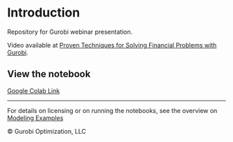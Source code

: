 # Introduction 

Repository for Gurobi webinar presentation.

Video available at [Proven Techniques for Solving Financial Problems with Gurobi](https://www.gurobi.com/events/proven-techniques-for-solving-financial-problems-with-gurobi/).

## View the notebook

[Google Colab Link](https://colab.research.google.com/github/Gurobi/modeling-examples/blob/master/index_tracking/index_tracking.ipynb)

----
For details on licensing or on running the notebooks, see the overview on [Modeling Examples](../../)

© Gurobi Optimization, LLC